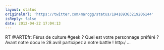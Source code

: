 ```yaml
---
layout: status
originalUrl: 'https://twitter.com/marcgg/status/194109363219206144'
isReply: false
date: 2012-04-22 17:04:13
---
```


RT @ARTEfr: Férus de culture #geek ? Quel est votre personnage préféré ? Avant notre docu le 28 avril participez à notre battle ! http:/ ...
